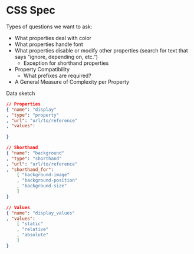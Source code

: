 # CSS Spec


Types of questions we want to ask:

  * What properties deal with color
  * What properties handle font
  * What properties disable or modify other properties (search for text that says "ignore, depending on, etc.")
    * Exception for shorthand properties
  * Property Compatibility
    * What prefixes are required?
  * A General Measure of Complexity per Property



Data sketch

```json
// Properties
{ "name": "display"
, "type": "property"
, "url": "url/to/reference"
, "values":
   
}

// Shorthand
{ "name": "background"
, "type": "shorthand"
, "url": "url/to/reference"
, "shorthand_for":
    [ "background-image"
    , "background-position"
    , "background-size"
    ]
}

// Values
{ "name": "display_values"
, "values":
    [ "static"
    , "relative"
    , "absolute"
    ]
}





```